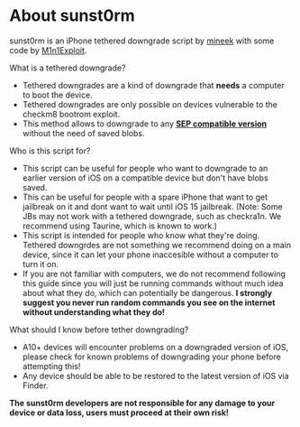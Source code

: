 # About sunst0rm

sunst0rm is an iPhone tethered downgrade script by [mineek](https://github.com/mineek) with some code by [M1n1Exploit](https://github.com/Mini-Exploit).

What is a tethered downgrade?
  - Tethered downgrades are a kind of downgrade that **needs** a computer to boot the device.
  - Tethered downgrades are only possible on devices vulnerable to the checkm8 bootrom exploit. 
  - This method allows to downgrade to any [**SEP compatible version**](https://docs.google.com/spreadsheets/u/0/d/1Mb1UNm6g3yvdQD67M413GYSaJ4uoNhLgpkc7YKi3LBs/htmlview) without the need of saved blobs.

Who is this script for?
  - This script can be useful for people who want to downgrade to an earlier version of iOS on a compatible device but don't have blobs saved.
  - This can be useful for people with a spare iPhone that want to get jailbreak on it and dont want to wait until iOS 15 jailbreak. (Note: Some JBs may not work with a tethered downgrade, such as checkra1n. We recommend using Taurine, which is known to work.)
  - This script is intended for people who know what they're doing. Tethered downgrdes are not something we recommend doing on a main device, since it can let your phone inaccesible without a computer to turn it on. 
  - If you are not familiar with computers, we do not recommend following this guide since you will just be running commands without much idea about what they do, which can potentially be dangerous. **I strongly suggest you never run random commands you see on the internet without understanding what they do!**

What should I know before tether downgrading?
  - A10+ devices will encounter problems on a downgraded version of iOS, please check for known problems of downgrading your phone before attempting this!
  - Any device should be able to be restored to the latest version of iOS via Finder.


**The sunst0rm developers are not responsible for any damage to your device or data loss, users must proceed at their own risk!**
